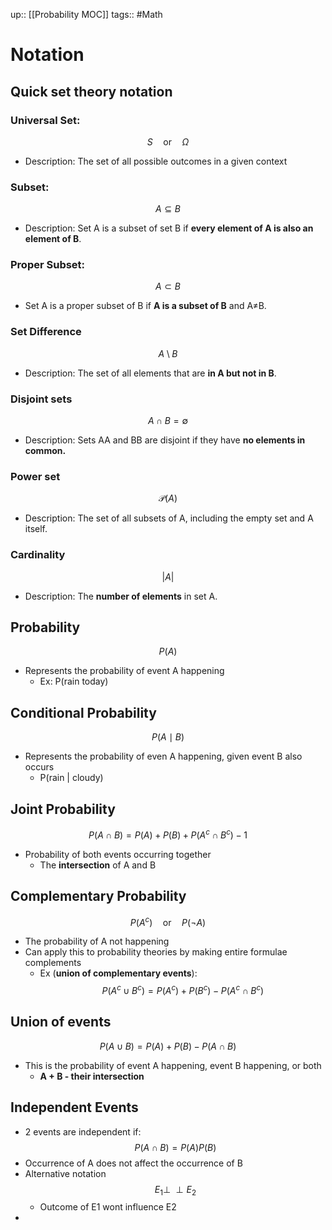 up:: [[Probability MOC]]
tags:: #Math
# Notation
## Quick set theory notation
### Universal Set:
$$ S \quad \text{or} \quad \Omega $$
- Description: The set of all possible outcomes in a given context
### Subset:
$$ A \subseteq B $$
- Description: Set A is a subset of set B if **every element of A is also an element of B**.
### Proper Subset:
$$ A \subset B $$
- Set A is a proper subset of B if **A is a subset of B** and A≠B.
### Set Difference
$$ A \setminus B $$
- Description: The set of all elements that are **in A but not in B**.
### Disjoint sets
$$ A \cap B = \emptyset $$
- Description: Sets AA and BB are disjoint if they have **no elements in common.**
### Power set
$$ \mathcal{P}(A) $$
- Description: The set of all subsets of A, including the empty set and A itself.
### Cardinality
$$ |A| $$
- Description: The **number of elements** in set A.


## Probability
$$ P(A) $$
- Represents the probability of event A happening
	- Ex: P(rain today)
## Conditional Probability
$$ P(A \mid B)
 $$
- Represents the probability of even A happening, given event B also occurs
	- P(rain | cloudy)
## Joint Probability
$$ P(A \cap B) =  P(A) + P(B) + P(A^c \cap B^c) - 1  $$
- Probability of both events occurring together
	- The **intersection** of A and B
## Complementary Probability
$$ P(A^c) \quad \text{or} \quad P(\neg A) $$
- The probability of A not happening
- Can apply this to probability theories by making entire formulae complements
	- Ex (**union of complementary events**): $$ P(A^c \cup B^c) = P(A^c) + P(B^c) - P(A^c \cap B^c) $$
## Union of events
$$ P(A \cup B) = P(A) + P(B) - P(A \cap B) $$
- This is the probability of event A happening, event B happening, or both
	- **A + B - their intersection**
## Independent Events
- 2 events are independent if:
$$ P(A \cap B) = P(A)P(B) $$
- Occurrence of A does not affect the occurrence of B
- Alternative notation
$$ E_1 \perp\!\!\!\perp E_2 $$
	- Outcome of E1 wont influence E2
-


